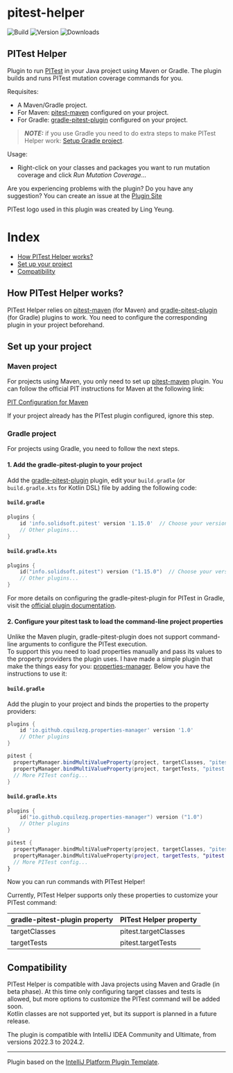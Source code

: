 # pitest-helper

![Build](https://github.com/carmeloquilez/pitest-helper/actions/workflows/build.yml/badge.svg)
![Version](https://img.shields.io/jetbrains/plugin/v/23649-pitest-helper.svg)
![Downloads](https://img.shields.io/jetbrains/plugin/d/23649-pitest-helper.svg)

## PITest Helper

<!-- Plugin description -->
Plugin to run [PITest](https://pitest.org/) in your Java project using Maven or Gradle.
The plugin builds and runs PITest mutation coverage commands for you.

Requisites:  
- A Maven/Gradle project.
- For Maven: [pitest-maven](https://pitest.org/quickstart/maven/) configured on your project.
- For Gradle: [gradle-pitest-plugin](https://github.com/szpak/gradle-pitest-plugin) configured on your project.

> **_NOTE:_** if you use Gradle you need to do extra steps to make PITest Helper work: [Setup Gradle project](https://github.com/cquilezg/pitest-helper?tab=readme-ov-file#gradle-project).

Usage:  
- Right-click on your classes and packages you want to run mutation coverage and click _Run Mutation Coverage..._


Are you experiencing problems with the plugin? Do you have any suggestion? You can create an issue at the [Plugin Site](https://github.com/cquilezg/pitest-helper/issues)

PITest logo used in this plugin was created by Ling Yeung.

<!-- Plugin description end -->

# Index
- [How PITest Helper works?](#how-pitest-helper-works)
- [Set up your project](#set-up-your-project)
- [Compatibility](#compatibility)

## How PITest Helper works?

PITest Helper relies on [pitest-maven](https://pitest.org/quickstart/maven/) (for Maven) and [gradle-pitest-plugin](https://github.com/szpak/gradle-pitest-plugin) (for Gradle) plugins to work. You need to configure the corresponding plugin in your project beforehand.

## Set up your project

### Maven project

For projects using Maven, you only need to set up [pitest-maven](https://pitest.org/quickstart/maven/) plugin. You can follow the official PIT instructions for 
Maven at the following link:

[PIT Configuration for Maven](https://pitest.org/quickstart/maven/)

If your project already has the PITest plugin configured, ignore this step.

### Gradle project

For projects using Gradle, you need to follow the next steps.

#### 1. Add the gradle-pitest-plugin to your project

Add the [gradle-pitest-plugin](https://github.com/szpak/gradle-pitest-plugin) plugin, edit your `build.gradle` (or `build.gradle.kts` for Kotlin DSL) file by adding the following code:

#### `build.gradle`

```groovy
plugins {
    id 'info.solidsoft.pitest' version '1.15.0'  // Choose your version
    // Other plugins...
}
```

#### `build.gradle.kts`

```kotlin
plugins {
    id("info.solidsoft.pitest") version ("1.15.0")  // Choose your version
    // Other plugins...
}
```
For more details on configuring the gradle-pitest-plugin for PITest in Gradle, visit the [official plugin documentation](https://github.com/szpak/gradle-pitest-plugin).

#### 2. Configure your pitest task to load the command-line project properties

Unlike the Maven plugin, gradle-pitest-plugin does not support command-line arguments to configure the PITest execution.  
To support this you need to load properties manually and pass its values to the property providers the plugin uses.
I have made a simple plugin that make the things easy for you: [properties-manager](https://github.com/cquilezg/properties-manager).
Below you have the instructions to use it:

#### `build.gradle`
Add the plugin to your project and binds the properties to the property providers:

```groovy
plugins {
    id 'io.github.cquilezg.properties-manager' version '1.0'
    // Other plugins
}

pitest {
  propertyManager.bindMultiValueProperty(project, targetClasses, "pitest.targetClasses", String)
  propertyManager.bindMultiValueProperty(project, targetTests, "pitest.targetTests", String)
  // More PITest config...
}
```

#### `build.gradle.kts`

```kotlin
plugins {
    id("io.github.cquilezg.properties-manager") version ("1.0")
    // Other plugins
}

pitest {
  propertyManager.bindMultiValueProperty(project, targetClasses, "pitest.targetClasses", String::class.java)
  propertyManager.bindMultiValueProperty(project, targetTests, "pitest.targetTests", String::class.java)
  // More PITest config...
}
```

Now you can run commands with PITest Helper!

Currently, PITest Helper supports only these properties to customize your PITest command:

| gradle-pitest-plugin property | PITest Helper property     |
|-------------------------------|----------------------------|
| targetClasses                 | pitest.targetClasses       |
| targetTests                   | pitest.targetTests         |


## Compatibility
PITest Helper is compatible with Java projects using Maven and Gradle (in beta phase).
At this time only configuring target classes and tests is allowed, but more options to customize the PITest command will be added soon.  
Kotlin classes are not supported yet, but its support is planned in a future release.

The plugin is compatible with IntelliJ IDEA Community and Ultimate, from versions 2022.3 to 2024.2.


---
Plugin based on the [IntelliJ Platform Plugin Template][template].

[template]: https://github.com/JetBrains/intellij-platform-plugin-template
